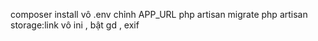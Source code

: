 composer install
vô .env chỉnh APP_URL
php artisan migrate
php artisan storage:link
vô ini , bật gd , exif
